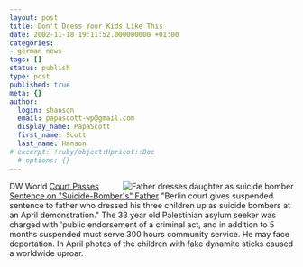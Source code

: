 ```yaml
---
layout: post
title: Don't Dress Your Kids Like This
date: 2002-11-18 19:11:52.000000000 +01:00
categories:
- german news
tags: []
status: publish
type: post
published: true
meta: {}
author:
  login: shanson
  email: papascott-wp@gmail.com
  display_name: PapaScott
  first_name: Scott
  last_name: Hanson
# excerpt: !ruby/object:Hpricot::Doc
  # options: {}
---
```

<p><a href="http://dw-world.de/english/0,3367,1430_A_677867_1_A,00.html"><img src="http://www.papascott.de/images/demogirl.jpg" border="0" alt="Father dresses daughter as suicide bomber" align="right" /></a> DW World <a href="http://dw-world.de/english/0,3367,1430_A_677867_1_A,00.html">Court Passes Sentence on "Suicide-Bomber's" Father</a> "Berlin court gives suspended sentence to father who dressed his three children up as suicide bombers at an April demonstration." The 33 year old Palestinian asylum seeker was charged with 'public endorsement of a criminal act, and in addition to 5 months suspended must serve 300 hours community service. He may face deportation. In April photos of the children with fake dynamite sticks caused a worldwide uproar.</p>
